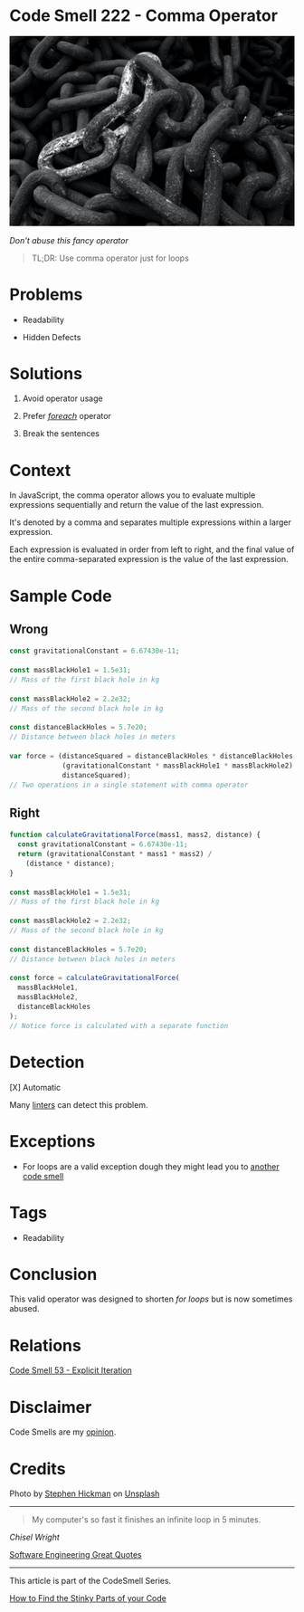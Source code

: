# Code Smell 222 - Comma Operator
            
![Code Smell 222 - Comma Operator](Code%20Smell%20222%20-%20Comma%20Operator.jpg)

*Don't abuse this fancy operator*

> TL;DR: Use comma operator just for loops

# Problems

- Readability

- Hidden Defects

# Solutions

1. Avoid operator usage

2. Prefer *[foreach](https://github.com/mcsee/Software-Design-Articles/tree/main/Articles/Code%20Smells/Code%20Smell%2053%20-%20Explicit%20Iteration/readme.md)* operator

3. Break the sentences

# Context

In JavaScript, the comma operator allows you to evaluate multiple expressions sequentially and return the value of the last expression.

It's denoted by a comma and separates multiple expressions within a larger expression.

Each expression is evaluated in order from left to right, and the final value of the entire comma-separated expression is the value of the last expression.

# Sample Code

## Wrong

<!-- [Gist Url](https://gist.github.com/mcsee/b18abdb155a811f6f3f694b079837330) -->

```javascript
const gravitationalConstant = 6.67430e-11;

const massBlackHole1 = 1.5e31;  
// Mass of the first black hole in kg

const massBlackHole2 = 2.2e32;  
// Mass of the second black hole in kg

const distanceBlackHoles = 5.7e20;  
// Distance between black holes in meters

var force = (distanceSquared = distanceBlackHoles * distanceBlackHoles,
             (gravitationalConstant * massBlackHole1 * massBlackHole2) /
             distanceSquared);
// Two operations in a single statement with comma operator
```

## Right

<!-- [Gist Url](https://gist.github.com/mcsee/3a928ca6aa06e70c0f20d40487c6bad9) -->

```javascript
function calculateGravitationalForce(mass1, mass2, distance) {
  const gravitationalConstant = 6.67430e-11;
  return (gravitationalConstant * mass1 * mass2) / 
    (distance * distance);  
}

const massBlackHole1 = 1.5e31; 
// Mass of the first black hole in kg

const massBlackHole2 = 2.2e32; 
// Mass of the second black hole in kg

const distanceBlackHoles = 5.7e20; 
// Distance between black holes in meters

const force = calculateGravitationalForce(
  massBlackHole1,
  massBlackHole2,
  distanceBlackHoles
);
// Notice force is calculated with a separate function
```

# Detection

[X] Automatic 

Many [linters](https://rules.sonarsource.com/javascript/RSPEC-878/) can detect this problem.

# Exceptions

- For loops are a valid exception dough they might lead you to [another code smell](https://github.com/mcsee/Software-Design-Articles/tree/main/Articles/Code%20Smells/Code%20Smell%2053%20-%20Explicit%20Iteration/readme.md)

# Tags

- Readability

# Conclusion

This valid operator was designed to shorten *for loops* but is now sometimes abused.

# Relations

[Code Smell 53 - Explicit Iteration](https://github.com/mcsee/Software-Design-Articles/tree/main/Articles/Code%20Smells/Code%20Smell%2053%20-%20Explicit%20Iteration/readme.md)

# Disclaimer

Code Smells are my [opinion](https://github.com/mcsee/Software-Design-Articles/tree/main/Articles/Blogging/I%20Wrote%20More%20than%2090%20Articles%20on%202021%20Here%20is%20What%20I%20Learned/readme.md).

# Credits
Photo by [Stephen Hickman](https://unsplash.com/@stevo6960) on [Unsplash](https://unsplash.com/photos/YmNrPi4FfLU)
    
* * *

> My computer's so fast it finishes an infinite loop in 5 minutes.

_Chisel Wright_
 
[Software Engineering Great Quotes](https://github.com/mcsee/Software-Design-Articles/tree/main/Articles/Quotes/Software%20Engineering%20Great%20Quotes/readme.md)

* * *

This article is part of the CodeSmell Series.

[How to Find the Stinky Parts of your Code](https://github.com/mcsee/Software-Design-Articles/tree/main/Articles/Code%20Smells/How%20to%20Find%20the%20Stinky%20parts%20of%20your%20Code/readme.md)